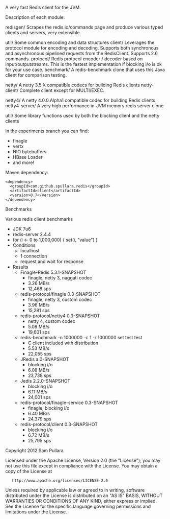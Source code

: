 A very fast Redis client for the JVM.

Description of each module:

redisgen/
  Scrapes the redis.io/commands page and produce various typed clients and servers, very extensible

util/
  Some common encoding and data structures
client/
  Leverages the protocol module for encoding and decoding. Supports both synchronous
  and asynchronous pipelined requests from the RedisClient. Supports 2.6 commands.
protocol/
  Redis protocol encoder / decoder based on input/outputstreams. This is the
  fastest implementation if blocking i/o is ok for your use case.
benchmark/
  A redis-benchmark clone that uses this Java client for comparison testing.

netty/
  A netty 3.5.X compatible codecs for building Redis clients
netty-client/
  Complete client except for MULTI/EXEC.

netty4/
  A netty 4.0.0.Alpha1 compatible codec for building Redis clients
netty4-server/
  A very high performance in-JVM memory redis server clone

util/
  Some library functions used by both the blocking client and the netty clients

In the experiments branch you can find:
  - finagle
  - vertx
  - NIO bytebuffers
  - HBase Loader
  - and more!

Maven dependency:

    <dependency>
      <groupId>com.github.spullara.redis</groupId>
      <artifactId>client</artifactId>
      <version>0.7</version>
    </dependency>

Benchmarks

Various redis client benchmarks

- JDK 7u6
- redis-server 2.4.4
- for (i <- 0 to 1,000,000) { set(i, "value") }
- Conditions
  - localhost
  - 1 connection
  - request and wait for response
- Results
  - Finagle-Redis 5.3.1-SNAPSHOT
    - finagle, netty 3, naggati codec
    - 3.26 MB/s
    - 12,468 sps
  - redis-protocol/finagle 0.3-SNAPSHOT
    - finagle, netty 3, custom codec
    - 3.96 MB/s
    - 15,281 sps
  - redis-protocol/netty4 0.3-SNAPSHOT
    - netty 4, custom codec
    - 5.08 MB/s
    - 19,601 sps
  - redis-benchmark -n 1000000 -c 1 -r 1000000 set test test
    - C client included with distribution
    - 5.53 MB/s
    - 22,055 sps
  - JRedis a.0-SNAPSHOT
    - blocking i/o
    - 6.08 MB/s
    - 23,738 sps
  - Jedis 2.2.0-SNAPSHOT
    - blocking i/o
    - 6.11 MB/s
    - 24,001 sps
  - redis-protocol/finagle-service 0.3-SNAPSHOT
    - finagle, blocking i/o
    - 6.40 MB/s
    - 24,379 sps
  - redis-protocol/client 0.3-SNAPSHOT
    - blocking i/o
    - 6.72 MB/s
    - 25,795 sps


Copyright 2012 Sam Pullara

   Licensed under the Apache License, Version 2.0 (the "License");
   you may not use this file except in compliance with the License.
   You may obtain a copy of the License at

       http://www.apache.org/licenses/LICENSE-2.0

   Unless required by applicable law or agreed to in writing, software
   distributed under the License is distributed on an "AS IS" BASIS,
   WITHOUT WARRANTIES OR CONDITIONS OF ANY KIND, either express or implied.
   See the License for the specific language governing permissions and
   limitations under the License.

